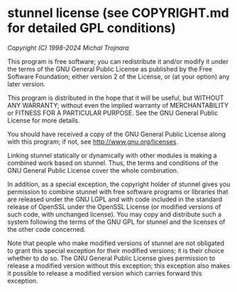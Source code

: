 # stunnel license (see COPYRIGHT.md for detailed GPL conditions)


_Copyright (C) 1998-2024 Michal Trojnara_

This program is free software; you can redistribute it and/or modify it under
the terms of the GNU General Public License as published by the Free Software
Foundation; either version 2 of the License, or (at your option) any later
version.

This program is distributed in the hope that it will be useful, but WITHOUT
ANY WARRANTY; without even the implied warranty of MERCHANTABILITY or FITNESS
FOR A PARTICULAR PURPOSE. See the GNU General Public License for more details.

You should have received a copy of the GNU General Public License along with
this program; if not, see <http://www.gnu.org/licenses>.

Linking stunnel statically or dynamically with other modules is making
a combined work based on stunnel. Thus, the terms and conditions of the
GNU General Public License cover the whole combination.

In addition, as a special exception, the copyright holder of stunnel gives you
permission to combine stunnel with free software programs or libraries that
are released under the GNU LGPL and with code included in the standard release
of OpenSSL under the OpenSSL License (or modified versions of such code, with
unchanged license). You may copy and distribute such a system following the
terms of the GNU GPL for stunnel and the licenses of the other code concerned.

Note that people who make modified versions of stunnel are not obligated to
grant this special exception for their modified versions; it is their choice
whether to do so. The GNU General Public License gives permission to release
a modified version without this exception; this exception also makes it
possible to release a modified version which carries forward this exception.

